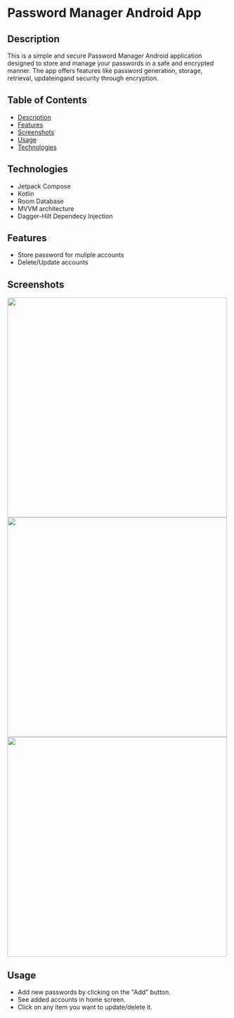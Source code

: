 # Password Manager Android App

## Description
This is a simple and secure Password Manager Android application designed to store and manage your passwords in a safe and encrypted manner. The app offers features like password generation, storage, retrieval, updateingand security through encryption.

## Table of Contents
- [Description](#description)
- [Features](#features)
- [Screenshots](#screenshots)
- [Usage](#usage)
- [Technologies](#technologies)

## Technologies
- Jetpack Compose
- Kotlin
- Room Database
- MVVM architecture
- Dagger-Hilt Dependecy Injection

## Features
- Store password for muliple accounts
- Delete/Update accounts

## Screenshots
<img src="https://github.com/user-attachments/assets/e991dd30-b078-4b83-acd8-e46fd9d66c09" width=500 height=500>
<img src="https://github.com/user-attachments/assets/2e9f8fee-def0-475b-91a1-1f0743880785" width=500 height=500>
<img src="https://github.com/user-attachments/assets/813d3afd-6399-40d1-ba4a-5026369bece1" width=500 height=500>

## Usage
- Add new passwords by clicking on the "Add" button.
- See added accounts in home screen.
- Click on any item you want to update/delete it.
